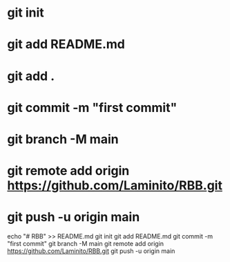 # git init
# git add README.md
# git add .
# git commit -m "first commit"
# git branch -M main
# git remote add origin https://github.com/Laminito/RBB.git
# git push -u origin main

echo "# RBB" >> README.md
git init
git add README.md
git commit -m "first commit"
git branch -M main
git remote add origin https://github.com/Laminito/RBB.git
git push -u origin main